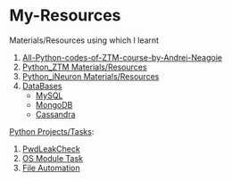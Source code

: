 # My-Resources
Materials/Resources using which I learnt

1. [All-Python-codes-of-ZTM-course-by-Andrei-Neagoie](https://github.com/KrishAleti/All-Python-codes-of-ZTM-course-by-Andrei-Neagoie)
2. [Python_ZTM Materials/Resources](https://github.com/KrishAleti/My-Resources/tree/main/Python_ZTM)
3. [Python_iNeuron Materials/Resources](https://github.com/KrishAleti/My-Resources/tree/main/iNeuron/Python)
4. [DataBases](https://github.com/KrishAleti/My-Resources/tree/main/iNeuron/Databases)
   * [MySQL](https://github.com/KrishAleti/My-Resources/tree/main/iNeuron/Databases/MySQL)
   * [MongoDB](https://github.com/KrishAleti/My-Resources/tree/main/iNeuron/Databases/MongoDB)
   * [Cassandra](https://github.com/KrishAleti/My-Resources/tree/main/iNeuron/Databases/Cassandra)

[Python Projects/Tasks](https://github.com/KrishAleti/My-Resources/tree/main/iNeuron/Python/Tasks_Challenges):
1. [PwdLeakCheck](https://github.com/KrishAleti/PwdLeakCheck)
2. [OS Module Task](https://github.com/KrishAleti/My-Resources/blob/main/iNeuron/Python/Tasks_Challenges/OS%20Module%20Task/OS%20Module%20Task.ipynb)
3. [File Automation](https://github.com/KrishAleti/My-Resources/tree/main/iNeuron/Python/Tasks_Challenges/File%20Automation)
